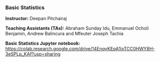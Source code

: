 ### Basic Statistics

**Instructor:** Deepan Pitchairaj

**Teaching Assistants (TAs):** Abraham Sunday Idu, Emmanuel Ocholi Benjamin, Andrew Balincura and Mfeuter Joseph Tachia
 
**Basic Statistics Jupyter notebook:** https://colab.research.google.com/drive/14EnqvKEqA1ixTCC0HWY8H-3eSPLp_KAf?usp=sharing
